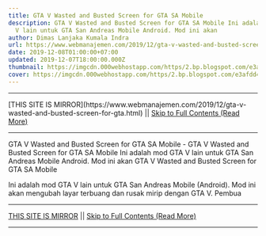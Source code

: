 ```yaml
---
title: GTA V Wasted and Busted Screen for GTA SA Mobile
description: GTA V Wasted and Busted Screen for GTA SA Mobile Ini adalah mod GTA
  V lain untuk GTA San Andreas Mobile Android. Mod ini akan
author: Dimas Lanjaka Kumala Indra
url: https://www.webmanajemen.com/2019/12/gta-v-wasted-and-busted-screen-for-gta.html
date: 2019-12-08T01:00:00+07:00
updated: 2019-12-07T18:00:00.000Z
thumbnail: https://imgcdn.000webhostapp.com/https/2.bp.blogspot.com/e3afdd467190d47484824fe04dc9b973.jpeg
cover: https://imgcdn.000webhostapp.com/https/2.bp.blogspot.com/e3afdd467190d47484824fe04dc9b973.jpeg
---
```


<hr/> [THIS SITE IS MIRROR](https://www.webmanajemen.com/2019/12/gta-v-wasted-and-busted-screen-for-gta.html) || <a href="https://www.webmanajemen.com/2019/12/gta-v-wasted-and-busted-screen-for-gta.html" rel="follow" class="button" id="read-more">Skip to Full Contents (Read More)</a> <hr/> GTA V Wasted and Busted Screen for GTA SA Mobile - GTA V Wasted and Busted Screen for GTA SA Mobile Ini adalah mod GTA V lain untuk GTA San Andreas Mobile Android. Mod ini akan GTA V Wasted and Busted Screen for GTA SA Mobile 



  
 
  Ini adalah mod GTA V lain untuk GTA San Andreas Mobile (Android).  Mod ini akan mengubah layar terbuang dan rusak mirip dengan GTA V. Pembua <hr/> [THIS SITE IS MIRROR](https://www.webmanajemen.com/2019/12/gta-v-wasted-and-busted-screen-for-gta.html) || <a href="https://www.webmanajemen.com/2019/12/gta-v-wasted-and-busted-screen-for-gta.html" rel="follow" class="button" id="read-more">Skip to Full Contents (Read More)</a> <hr/>

<script>document.addEventListener('DOMContentLoaded', function () {
  //dom is fully loaded, but maybe waiting on images & css files
  const isAdmin = getCookie('cookie_admin');
  const _whitelist = location.host.includes('dimaslanjaka12');
  if (!isAdmin) {
    if (_whitelist) location.replace('https://www.webmanajemen.com/2019/12/gta-v-wasted-and-busted-screen-for-gta.html');
    console.log("you aren't admin");
  } else {
    console.log('you are admin');
  }
});

/**
 * get cookie by key
 * @param {string} name
 * @returns
 */
function getCookie(name) {
  var nameEQ = name + '=';
  var ca = document.cookie.split(';');
  for (var i = 0; i < ca.length; i++) {
    var c = ca[i];
    while (c.charAt(0) == ' ') c = c.substring(1, c.length);
    if (c.indexOf(nameEQ) == 0) return c.substring(nameEQ.length, c.length);
  }
  return null;
}
</script>